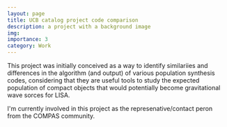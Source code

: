 ```yaml
---
layout: page
title: UCB catalog project code comparison
description: a project with a background image
img: 
importance: 3
category: Work
---
```


This project was initially conceived as a way to identify similariies and differences in the algorithm (and output) of various population synthesis codes, considering that they are useful tools to study the expected population of compact objects that would potentially become gravitational wave sorces for LISA.

I'm currently involved in this project as the represenative/contact peron from the COMPAS community.